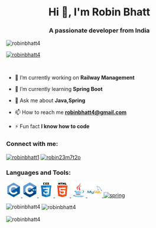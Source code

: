 <h1 align="center">Hi 👋, I'm Robin Bhatt</h1>
<h3 align="center">A passionate developer from India</h3>

<p align="left"> <img src="https://komarev.com/ghpvc/?username=robinbhatt4&label=Profile%20views&color=0e75b6&style=flat" alt="robinbhatt4" /> </p>

<p align="left"> <a href="https://github.com/ryo-ma/github-profile-trophy"><img src="https://github-profile-trophy.vercel.app/?username=robinbhatt4" alt="robinbhatt4" /></a> </p>

<p align="left"> <a href="https://twitter.com/" target="blank"><img src="https://img.shields.io/twitter/follow/?logo=twitter&style=for-the-badge" alt="" /></a> </p>

- 🔭 I’m currently working on **Railway Management**

- 🌱 I’m currently learning **Spring Boot**

- 💬 Ask me about **Java,Spring**

- 📫 How to reach me **robinbhatt4@gmail.com**

- ⚡ Fun fact **I know how to code**

<h3 align="left">Connect with me:</h3>
<p align="left">
<a href="https://linkedin.com/in/robinbhatt1" target="blank"><img align="center" src="https://raw.githubusercontent.com/rahuldkjain/github-profile-readme-generator/master/src/images/icons/Social/linked-in-alt.svg" alt="robinbhatt1" height="30" width="40" /></a>
<a href="https://auth.geeksforgeeks.org/user/robin23m7t2o" target="blank"><img align="center" src="https://raw.githubusercontent.com/rahuldkjain/github-profile-readme-generator/master/src/images/icons/Social/geeks-for-geeks.svg" alt="robin23m7t2o" height="30" width="40" /></a>
</p>

<h3 align="left">Languages and Tools:</h3>
<p align="left"> <a href="https://www.cprogramming.com/" target="_blank" rel="noreferrer"> <img src="https://raw.githubusercontent.com/devicons/devicon/master/icons/c/c-original.svg" alt="c" width="40" height="40"/> </a> <a href="https://www.w3schools.com/cpp/" target="_blank" rel="noreferrer"> <img src="https://raw.githubusercontent.com/devicons/devicon/master/icons/cplusplus/cplusplus-original.svg" alt="cplusplus" width="40" height="40"/> </a> <a href="https://www.w3schools.com/css/" target="_blank" rel="noreferrer"> <img src="https://raw.githubusercontent.com/devicons/devicon/master/icons/css3/css3-original-wordmark.svg" alt="css3" width="40" height="40"/> </a> <a href="https://www.w3.org/html/" target="_blank" rel="noreferrer"> <img src="https://raw.githubusercontent.com/devicons/devicon/master/icons/html5/html5-original-wordmark.svg" alt="html5" width="40" height="40"/> </a> <a href="https://www.java.com" target="_blank" rel="noreferrer"> <img src="https://raw.githubusercontent.com/devicons/devicon/master/icons/java/java-original.svg" alt="java" width="40" height="40"/> </a> <a href="https://www.mysql.com/" target="_blank" rel="noreferrer"> <img src="https://raw.githubusercontent.com/devicons/devicon/master/icons/mysql/mysql-original-wordmark.svg" alt="mysql" width="40" height="40"/> </a> <a href="https://spring.io/" target="_blank" rel="noreferrer"> <img src="https://www.vectorlogo.zone/logos/springio/springio-icon.svg" alt="spring" width="40" height="40"/> </a> </p>

<p><img align="left" src="https://github-readme-stats.vercel.app/api/top-langs?username=robinbhatt4&show_icons=true&locale=en&layout=compact" alt="robinbhatt4" /></p>

<p>&nbsp;<img align="center" src="https://github-readme-stats.vercel.app/api?username=robinbhatt4&show_icons=true&locale=en" alt="robinbhatt4" /></p>

<p><img align="center" src="https://github-readme-streak-stats.herokuapp.com/?user=robinbhatt4&" alt="robinbhatt4" /></p>
